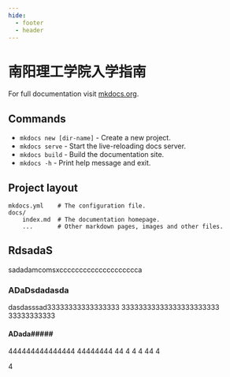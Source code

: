 ```yaml
---
hide:
  - footer
  - header
---
```


# 南阳理工学院入学指南

For full documentation visit [mkdocs.org](https://www.mkdocs.org).

## Commands

- `mkdocs new [dir-name]` - Create a new project.
- `mkdocs serve` - Start the live-reloading docs server.
- `mkdocs build` - Build the documentation site.
- `mkdocs -h` - Print help message and exit.

## Project layout

    mkdocs.yml    # The configuration file.
    docs/
        index.md  # The documentation homepage.
        ...       # Other markdown pages, images and other files.

## RdsadaS

sadadamcomsxcccccccccccccccccccca

### ADaDsdadasda

dasdasssad33333333333333333
33333333333333333333333
33333333333

#### ADada#####

444444444444444
44444444
44
4
4
4
44
4

4
